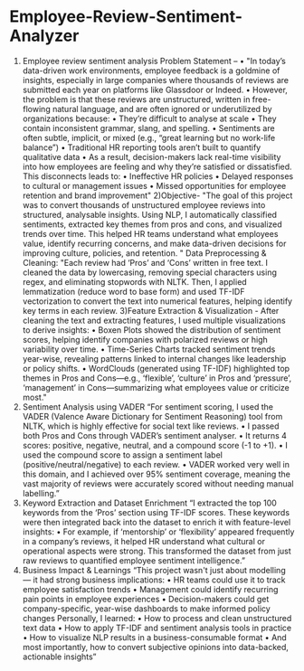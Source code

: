 # Employee-Review-Sentiment-Analyzer
1)	Employee review sentiment analysis 
 Problem Statement – 
• "In today’s data-driven work environments, employee feedback is a goldmine of insights, especially in large companies where thousands of reviews are submitted each year on platforms like Glassdoor or Indeed. 
• However, the problem is that these reviews are unstructured, written in free-flowing natural language, and are often ignored or underutilized by organizations because: • They’re difficult to analyse at scale 
• They contain inconsistent grammar, slang, and spelling. 
• Sentiments are often subtle, implicit, or mixed (e.g., “great learning but no work-life balance”) 
• Traditional HR reporting tools aren’t built to quantify qualitative data 
• As a result, decision-makers lack real-time visibility into how employees are feeling and why they’re satisfied or dissatisfied. This disconnects leads to: 
• Ineffective HR policies
• Delayed responses to cultural or management issues 
• Missed opportunities for employee retention and brand improvement" 
2)Objective- 
"The goal of this project was to convert thousands of unstructured employee reviews into structured, analysable insights. Using NLP, I automatically classified sentiments, extracted key themes from pros and cons, and visualized trends over time. This helped HR teams understand what employees value, identify recurring concerns, and make data-driven decisions for improving culture, policies, and retention.
" Data Preprocessing & Cleaning:
 "Each review had ‘Pros’ and ‘Cons’ written in free text. I cleaned the data by lowercasing, removing special characters using regex, and eliminating stopwords with NLTK. Then, I applied lemmatization (reduce word to base form) and used TF-IDF vectorization to convert the text into numerical features, helping identify key terms in each review.
3)Feature Extraction & Visualization -
After cleaning the text and extracting features, I used multiple visualizations to derive insights: 
• Boxen Plots showed the distribution of sentiment scores, helping identify companies with polarized reviews or high variability over time.
 • Time-Series Charts tracked sentiment trends year-wise, revealing patterns linked to internal changes like leadership or policy shifts. 
• WordClouds (generated using TF-IDF) highlighted top themes in Pros and Cons—e.g., ‘flexible’, ‘culture’ in Pros and ‘pressure’, ‘management’ in Cons—summarizing what employees value or criticize most."
4) Sentiment Analysis 
using VADER “For sentiment scoring, I used the VADER (Valence Aware Dictionary for Sentiment Reasoning) tool from NLTK, which is highly effective for social text like reviews. 
• I passed both Pros and Cons through VADER’s sentiment analyser. 
• It returns 4 scores: positive, negative, neutral, and a compound score (-1 to +1). • I used the compound score to assign a sentiment label (positive/neutral/negative) to each review.
 • VADER worked very well in this domain, and I achieved over 95% sentiment coverage, meaning the vast majority of reviews were accurately scored without needing manual labelling.” 
5) Keyword Extraction and Dataset Enrichment 
“I extracted the top 100 keywords from the ‘Pros’ section using TF-IDF scores. These keywords were then integrated back into the dataset to enrich it with feature-level insights: 
• For example, if ‘mentorship’ or ‘flexibility’ appeared frequently in a company’s reviews, it helped HR understand what cultural or operational aspects were strong. This transformed the dataset from just raw reviews to quantified employee sentiment intelligence.” 
6) Business Impact & Learnings “This project wasn't just about modelling — it had strong business implications: • HR teams could use it to track employee satisfaction trends 
• Management could identify recurring pain points in employee experiences 
• Decision-makers could get company-specific, year-wise dashboards to make informed policy changes Personally, I learned: 
• How to process and clean unstructured text data • How to apply TF-IDF and sentiment analysis tools in practice • How to visualize NLP results in a business-consumable format 
• And most importantly, how to convert subjective opinions into data-backed, actionable insights”
